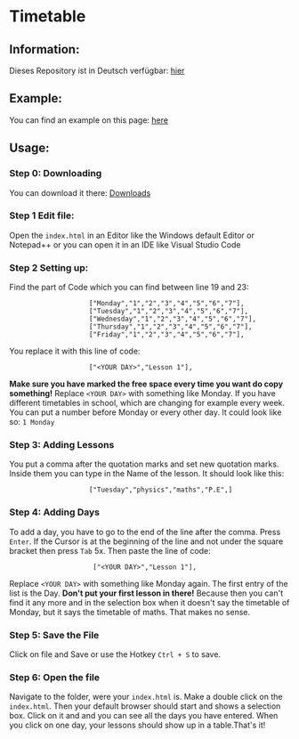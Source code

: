 # Timetable
## Information:
Dieses Repository ist in Deutsch verfügbar: [hier](https://github.com/gelbershyguy/stundenplan_deutsch)

## Example:
You can find an example on this page: [here](https://gelbershyguy.github.io/timetable_english)
## Usage:
### Step 0: Downloading
You can download it there: [Downloads](https://github.com/gelbershyguy/timetable_english/releases)
### Step 1 Edit file:
Open the ```index.html``` in an Editor like the Windows default Editor or Notepad++ or you can open it in an IDE like Visual Studio Code
### Step 2 Setting up:
Find the part of Code which you can find between line 19 and 23:
```
                    ["Monday","1","2","3","4","5","6","7"],
                    ["Tuesday","1","2","3","4","5","6","7"],
                    ["Wednesday","1","2","3","4","5","6","7"],
                    ["Thursday","1","2","3","4","5","6","7"],
                    ["Friday","1","2","3","4","5","6","7"],
```
You replace it with this line of code:
```
                    ["<YOUR DAY>","Lesson 1"],
```
**Make sure you have marked the free space every time you want do copy something!** Replace `<YOUR DAY>` with something like Monday. If you have different timetables in school, which are changing for example every week. You can put a number before Monday or every other day. It could look like so: `1 Monday`
### Step 3: Adding Lessons
You put a comma after the quotation marks and set new quotation marks. Inside them you can type in the Name of the lesson. It should look like this:
```
                    ["Tuesday","physics","maths","P.E",]
```
### Step 4: Adding Days
To add a day, you have to go to the end of the line after the comma. Press `Enter`. If the Cursor is at the beginning of the line and not under the square bracket then press `Tab` 5x. Then paste the line of code:
```
                     ["<YOUR DAY>","Lesson 1"],
```
Replace `<YOUR DAY>` with something like Monday again. The first entry of the list is the Day. **Don't put your first lesson in there!** Because then you can't find it any more and in the selection box when it doesn't say the timetable of Monday, but it says the timetable of maths. That makes no sense.
### Step 5: Save the File
Click on file and Save or use the Hotkey `Ctrl + S` to save.
### Step 6: Open the file
Navigate to the folder, were your ``index.html`` is. Make a double click on the ```index.html```. Then your default browser should start and shows a selection box. Click on it and and you can see all the days you have entered. When you click on one day, your lessons should show up in a table.That's it!
